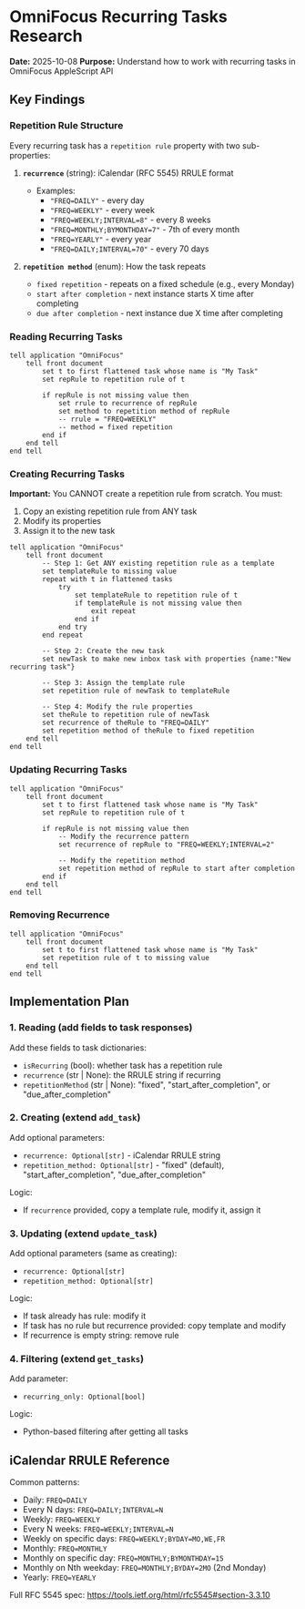 # OmniFocus Recurring Tasks Research

**Date:** 2025-10-08
**Purpose:** Understand how to work with recurring tasks in OmniFocus AppleScript API

## Key Findings

### Repetition Rule Structure

Every recurring task has a `repetition rule` property with two sub-properties:

1. **`recurrence`** (string): iCalendar (RFC 5545) RRULE format
   - Examples:
     - `"FREQ=DAILY"` - every day
     - `"FREQ=WEEKLY"` - every week
     - `"FREQ=WEEKLY;INTERVAL=8"` - every 8 weeks
     - `"FREQ=MONTHLY;BYMONTHDAY=7"` - 7th of every month
     - `"FREQ=YEARLY"` - every year
     - `"FREQ=DAILY;INTERVAL=70"` - every 70 days

2. **`repetition method`** (enum): How the task repeats
   - `fixed repetition` - repeats on a fixed schedule (e.g., every Monday)
   - `start after completion` - next instance starts X time after completing
   - `due after completion` - next instance due X time after completing

### Reading Recurring Tasks

```applescript
tell application "OmniFocus"
    tell front document
        set t to first flattened task whose name is "My Task"
        set repRule to repetition rule of t

        if repRule is not missing value then
            set rrule to recurrence of repRule
            set method to repetition method of repRule
            -- rrule = "FREQ=WEEKLY"
            -- method = fixed repetition
        end if
    end tell
end tell
```

### Creating Recurring Tasks

**Important:** You CANNOT create a repetition rule from scratch. You must:
1. Copy an existing repetition rule from ANY task
2. Modify its properties
3. Assign it to the new task

```applescript
tell application "OmniFocus"
    tell front document
        -- Step 1: Get ANY existing repetition rule as a template
        set templateRule to missing value
        repeat with t in flattened tasks
            try
                set templateRule to repetition rule of t
                if templateRule is not missing value then
                    exit repeat
                end if
            end try
        end repeat

        -- Step 2: Create the new task
        set newTask to make new inbox task with properties {name:"New recurring task"}

        -- Step 3: Assign the template rule
        set repetition rule of newTask to templateRule

        -- Step 4: Modify the rule properties
        set theRule to repetition rule of newTask
        set recurrence of theRule to "FREQ=DAILY"
        set repetition method of theRule to fixed repetition
    end tell
end tell
```

### Updating Recurring Tasks

```applescript
tell application "OmniFocus"
    tell front document
        set t to first flattened task whose name is "My Task"
        set repRule to repetition rule of t

        if repRule is not missing value then
            -- Modify the recurrence pattern
            set recurrence of repRule to "FREQ=WEEKLY;INTERVAL=2"

            -- Modify the repetition method
            set repetition method of repRule to start after completion
        end if
    end tell
end tell
```

### Removing Recurrence

```applescript
tell application "OmniFocus"
    tell front document
        set t to first flattened task whose name is "My Task"
        set repetition rule of t to missing value
    end tell
end tell
```

## Implementation Plan

### 1. Reading (add fields to task responses)

Add these fields to task dictionaries:
- `isRecurring` (bool): whether task has a repetition rule
- `recurrence` (str | None): the RRULE string if recurring
- `repetitionMethod` (str | None): "fixed", "start_after_completion", or "due_after_completion"

### 2. Creating (extend `add_task`)

Add optional parameters:
- `recurrence: Optional[str]` - iCalendar RRULE string
- `repetition_method: Optional[str]` - "fixed" (default), "start_after_completion", "due_after_completion"

Logic:
- If `recurrence` provided, copy a template rule, modify it, assign it

### 3. Updating (extend `update_task`)

Add optional parameters (same as creating):
- `recurrence: Optional[str]`
- `repetition_method: Optional[str]`

Logic:
- If task already has rule: modify it
- If task has no rule but recurrence provided: copy template and modify
- If recurrence is empty string: remove rule

### 4. Filtering (extend `get_tasks`)

Add parameter:
- `recurring_only: Optional[bool]`

Logic:
- Python-based filtering after getting all tasks

## iCalendar RRULE Reference

Common patterns:
- Daily: `FREQ=DAILY`
- Every N days: `FREQ=DAILY;INTERVAL=N`
- Weekly: `FREQ=WEEKLY`
- Every N weeks: `FREQ=WEEKLY;INTERVAL=N`
- Weekly on specific days: `FREQ=WEEKLY;BYDAY=MO,WE,FR`
- Monthly: `FREQ=MONTHLY`
- Monthly on specific day: `FREQ=MONTHLY;BYMONTHDAY=15`
- Monthly on Nth weekday: `FREQ=MONTHLY;BYDAY=2MO` (2nd Monday)
- Yearly: `FREQ=YEARLY`

Full RFC 5545 spec: https://tools.ietf.org/html/rfc5545#section-3.3.10
